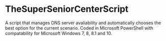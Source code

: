 # TheSuperSeniorCenterScript
A script that manages DNS server avaliability and automatically chooses the best option for the current scenario.
Coded in Microsoft PowerShell with compatability for Microsoft Windows 7, 8, 8.1 and 10.
